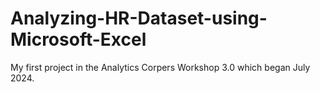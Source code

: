 # Analyzing-HR-Dataset-using-Microsoft-Excel
My first project in the Analytics Corpers Workshop 3.0 which began July 2024. 
